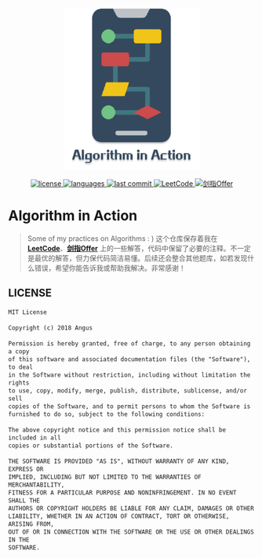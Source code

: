 <p align="center">
    <a href="#">
		<img src="assets/Algorithm-in-Action-logo.png" width="280" alt="Algorithm in Action">
    </a>
</p>
<p align="center">
    <a href="./LICENSE">
		<img src="https://img.shields.io/github/license/Angus-Liu/Algorithm-in-Action.svg?style=popout-square" alt="license">
    </a>
    <a href="https://github.com/Angus-Liu/Algorithm-in-Action/search?l=java">
    	<img src="https://img.shields.io/github/languages/top/Angus-Liu/Algorithm-in-Action.svg?style=popout-square" alt="languages">
    </a>
    <a href="https://github.com/Angus-Liu/Algorithm-in-Action/commits">
    	<img src="https://img.shields.io/github/last-commit/Angus-Liu/Algorithm-in-Action.svg?style=popout-square" alt="last commit">
    </a>
	<a href="./LeetCode">
		<img src="https://img.shields.io/badge/LeetCode-212/971-FDA116.svg?style=popout-square" alt="LeetCode">
	</a>
	<a href="./JianZhiOffer">
		<img src="https://img.shields.io/badge/剑指Offer-20/66-ff5959.svg?style=popout-square" alt="剑指Offer">
	</a>
</p>







# Algorithm in Action

> Some of my practices on Algorithms : ) 这个仓库保存着我在 [**LeetCode**](./LeetCode)、[**剑指Offer**](./JianZhiOffer) 上的一些解答，代码中保留了必要的注释。不一定是最优的解答，但力保代码简洁易懂。后续还会整合其他题库，如若发现什么错误，希望你能告诉我或帮助我解决。非常感谢！


## LICENSE

```
MIT License

Copyright (c) 2018 Angus

Permission is hereby granted, free of charge, to any person obtaining a copy
of this software and associated documentation files (the "Software"), to deal
in the Software without restriction, including without limitation the rights
to use, copy, modify, merge, publish, distribute, sublicense, and/or sell
copies of the Software, and to permit persons to whom the Software is
furnished to do so, subject to the following conditions:

The above copyright notice and this permission notice shall be included in all
copies or substantial portions of the Software.

THE SOFTWARE IS PROVIDED "AS IS", WITHOUT WARRANTY OF ANY KIND, EXPRESS OR
IMPLIED, INCLUDING BUT NOT LIMITED TO THE WARRANTIES OF MERCHANTABILITY,
FITNESS FOR A PARTICULAR PURPOSE AND NONINFRINGEMENT. IN NO EVENT SHALL THE
AUTHORS OR COPYRIGHT HOLDERS BE LIABLE FOR ANY CLAIM, DAMAGES OR OTHER
LIABILITY, WHETHER IN AN ACTION OF CONTRACT, TORT OR OTHERWISE, ARISING FROM,
OUT OF OR IN CONNECTION WITH THE SOFTWARE OR THE USE OR OTHER DEALINGS IN THE
SOFTWARE.
```